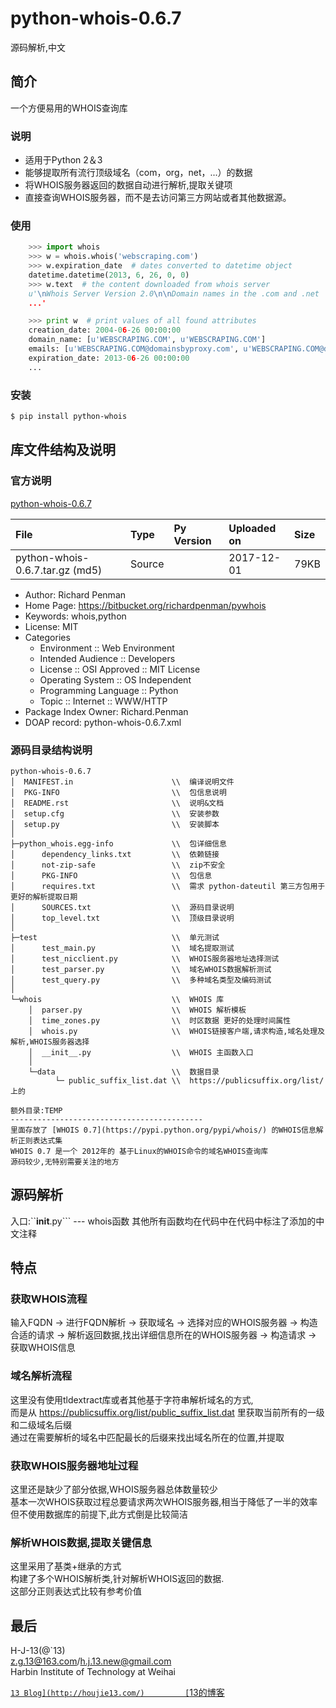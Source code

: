python-whois-0.6.7 
======================
源码解析,中文


## 简介
一个方便易用的WHOIS查询库

### 说明

- 适用于Python 2＆3
- 能够提取所有流行顶级域名（com，org，net，...）的数据
- 将WHOIS服务器返回的数据自动进行解析,提取关键项
- 直接查询WHOIS服务器，而不是去访问第三方网站或者其他数据源。

### 使用
```python
    >>> import whois
    >>> w = whois.whois('webscraping.com')
    >>> w.expiration_date  # dates converted to datetime object
    datetime.datetime(2013, 6, 26, 0, 0)
    >>> w.text  # the content downloaded from whois server
    u'\nWhois Server Version 2.0\n\nDomain names in the .com and .net 
    ...'

    >>> print w  # print values of all found attributes
    creation_date: 2004-06-26 00:00:00
    domain_name: [u'WEBSCRAPING.COM', u'WEBSCRAPING.COM']
    emails: [u'WEBSCRAPING.COM@domainsbyproxy.com', u'WEBSCRAPING.COM@domainsbyproxy.com']
    expiration_date: 2013-06-26 00:00:00
    ...
```

### 安装

```bash
$ pip install python-whois
```

## 库文件结构及说明

### 官方说明    

[python-whois-0.6.7](https://pypi.python.org/pypi/python-whois)


| File  | Type  | Py Version    | Uploaded on   | Size  |
| :---- | :---- | :------------ | :------------ | :---- |
|python-whois-0.6.7.tar.gz (md5)|Source| |2017-12-01|79KB|


- Author: Richard Penman  
- Home Page: https://bitbucket.org/richardpenman/pywhois  
- Keywords: whois,python  
- License: MIT    
- Categories  
    - Environment :: Web Environment  
    - Intended Audience :: Developers 
    - License :: OSI Approved :: MIT License  
    - Operating System :: OS Independent  
    - Programming Language :: Python  
    - Topic :: Internet :: WWW/HTTP   
- Package Index Owner: Richard.Penman  
- DOAP record: python-whois-0.6.7.xml 

### 源码目录结构说明

```
python-whois-0.6.7      
│  MANIFEST.in                      \\  编译说明文件
│  PKG-INFO                         \\  包信息说明
│  README.rst                       \\  说明&文档
│  setup.cfg                        \\  安装参数
│  setup.py                         \\  安装脚本
│ 
├─python_whois.egg-info             \\  包详细信息
│      dependency_links.txt         \\  依赖链接
│      not-zip-safe                 \\  zip不安全
│      PKG-INFO                     \\  包信息
│      requires.txt                 \\  需求 python-dateutil 第三方包用于更好的解析提取日期
│      SOURCES.txt                  \\  源码目录说明
│      top_level.txt                \\  顶级目录说明
│
├─test                              \\  单元测试
│      test_main.py                 \\  域名提取测试
│      test_nicclient.py            \\  WHOIS服务器地址选择测试
│      test_parser.py               \\  域名WHOIS数据解析测试
│      test_query.py                \\  多种域名类型及编码测试
│       
└─whois                             \\  WHOIS 库
    │  parser.py                    \\  WHOIS 解析模板
    │  time_zones.py                \\  时区数据 更好的处理时间属性 
    │  whois.py                     \\  WHOIS链接客户端,请求构造,域名处理及解析,WHOIS服务器选择
    │  __init__.py                  \\  WHOIS 主函数入口
    │   
    └─data                          \\  数据目录
          └─ public_suffix_list.dat \\  https://publicsuffix.org/list/ 上的

额外目录:TEMP
-------------------------------------------
里面存放了 [WHOIS 0.7](https://pypi.python.org/pypi/whois/) 的WHOIS信息解析正则表达式集
WHOIS 0.7 是一个 2012年的 基于Linux的WHOIS命令的域名WHOIS查询库
源码较少,无特别需要关注的地方
```

## 源码解析
入口:``__init__.py``` --- whois函数
其他所有函数均在代码中在代码中标注了添加的中文注释

## 特点
### 获取WHOIS流程
输入FQDN -> 进行FQDN解析 -> 获取域名 -> 选择对应的WHOIS服务器 -> 构造合适的请求 -> 解析返回数据,找出详细信息所在的WHOIS服务器 -> 构造请求 -> 获取WHOIS信息

### 域名解析流程
这里没有使用tldextract库或者其他基于字符串解析域名的方式,      
而是从 https://publicsuffix.org/list/public_suffix_list.dat 里获取当前所有的一级和二级域名后缀      
通过在需要解析的域名中匹配最长的后缀来找出域名所在的位置,并提取
 
### 获取WHOIS服务器地址过程
这里还是缺少了部分依据,WHOIS服务器总体数量较少      
基本一次WHOIS获取过程总要请求两次WHOIS服务器,相当于降低了一半的效率     
但不使用数据库的前提下,此方式倒是比较简洁

### 解析WHOIS数据,提取关键信息
这里采用了基类+继承的方式       
构建了多个WHOIS解析类,针对解析WHOIS返回的数据.       
这部分正则表达式比较有参考价值

## 最后
H-J-13(@`13)                                         
z.g.13@163.com/h.j.13.new@gmail.com                 
Harbin Institute of Technology at Weihai     

[`13 Blog](http://houjie13.com/)        
[`13的博客](http://www.jianshu.com/u/75156f101757)	